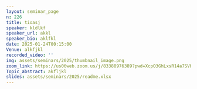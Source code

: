 ```yaml
---
layout: seminar_page
n: 226
title: tioasj
speaker: kldlkf
speaker_url: akkl
speaker_bio: aklfkl
date: 2025-01-24T00:15:00
Venue: alkfjkl
recorded_video: ''
img: assets/seminars/2025/thumbnail_image.png
zoom_link: https://us06web.zoom.us/j/83388976389?pwd=XcpO3GhLxsR14a7SVbPx33HQQa1jbt.1
Topic_abstract: akfljkl
slides: assets/seminars/2025/readme.xlsx
---
```


